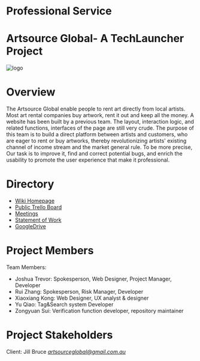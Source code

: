 # Professional Service

# **Artsource Global- A TechLauncher Project**

![logo](master/ASG_logo.png)

# **Overview**
The Artsource Global enable people to rent art directly from local artists. Most art rental companies buy artwork, rent it out and keep all the money. A website has been built by a previous team. The layout, interaction logic, and related 
functions, interfaces of the page are still very crude. 
The purpose of this team is to build a direct platform between artists and customers, who are eager to rent or buy artworks, thereby revolutionizing artists' existing channel of income stream and the market general rule. To be more precise, Our task is to improve it, find and correct potential bugs, and enrich the usability to promote the user experience that make it professional.


# **Directory**

* [Wiki Homepage](https://github.com/20-S1-2-C-Professional-Services/Professional-Services-Artsource/wiki)
* [Public Trello Board](https://trello.com/b/SSa7jXPK/artsource)
* [Meetings](https://github.com/20-S1-2-C-Professional-Services/Professional-Services-Artsource/wiki/Meetings)
* [Statement of Work](https://github.com/20-S1-2-C-Professional-Services/Professional-Services-Artsource/wiki/Statement-of-Work)
* [GoogleDrive](https://drive.google.com/drive/folders/1Xfq7Ruo_GspdJjo7WOUox2QbkW-Op9S2)

# **Project Members**

Team Members:
*  Joshua Trevor: Spokesperson, Web Designer, Project Manager, Developer
*  Rui Zhang: Spokesperson, Risk Manager, Developer
*  Xiaoxiang Kong: Web Designer, UX analyst & designer
*  Yu Qiao: Tag&Search system Developer
*  Zongyuan Sui: Verification function developer, repository maintainer

# **Project Stakeholders**

Client: Jill Bruce *artsourceglobal@gmail.com.au*
